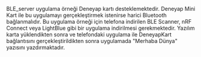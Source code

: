 BLE_server uygulama örneği Deneyap kartı desteklemektedir. Deneyap Mini Kart ile bu uygulamayı gerçekleştirmek istenirse harici Bluetooth bağlanmalıdır.
Bu uygulama örneği için telefona indirilen BLE Scanner, nRF Connect veya LightBlue gibi bir uygulama indirilmesi gerekmektedir. Yazılım karta yüklendikten sonra ve telefondaki uygulama ile DeneyapKart bağlantısını gerçekleştirildikten sonra uygulamada "Merhaba Dünya" yazısını yazdırmaktadır.

